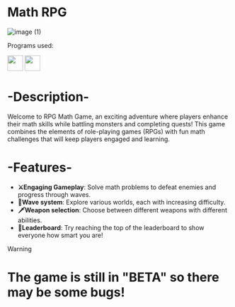 # Math RPG
![image (1)](https://github.com/user-attachments/assets/84255752-007a-4335-a650-64601b110fe1)

Programs used:

<img src="https://github.com/microsoft/vscode-icons/blob/main/icons/icon.svg" width="35" height="35" /> 
<img src="https://docs.microsoft.com/media/logos/logo_MSTeams.svg" width="35" height="35" />
<h1>-Description-</h1>

Welcome to RPG Math Game, an exciting adventure where players enhance their math skills while battling monsters and completing quests! This game combines the elements of role-playing games (RPGs) with fun math challenges that will keep players engaged and learning. </h3>



<h1>-Features-</h1>

- **⚔Engaging Gameplay**: Solve math problems to defeat enemies and progress through waves. 
- **🌊Wave system**: Explore various worlds, each with increasing difficulty.
- **🗡Weapon selection**: Choose between different weapons with different abilities.
- **👑Leaderboard**: Try reaching the top of the leaderboard to show everyone how smart you are!


> [!WARNING]
> # The game is still in "BETA" so there may be some bugs!
